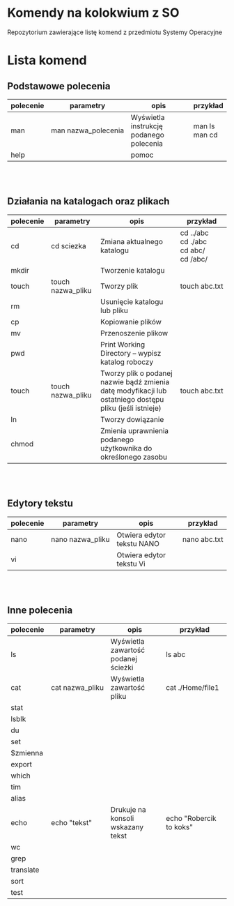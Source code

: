 # Komendy na kolokwium z SO
Repozytorium zawierające listę komend z przedmiotu Systemy Operacyjne

# Lista komend
## Podstawowe polecenia

| polecenie | parametry | opis | przykład|
|-----------|-----------|------|---------|
| man | man&nbsp;nazwa_polecenia | Wyświetla instrukcję podanego polecenia | man&nbsp;ls <br> man&nbsp;cd |
| help | | pomoc | |

<br><br>

## Działania na katalogach oraz plikach

| polecenie | parametry | opis | przykład|
|-----------|-----------|------|---------|
| cd | cd&nbsp;sciezka | Zmiana aktualnego katalogu | cd&nbsp;../abc <br> cd&nbsp;./abc <br> cd&nbsp;abc/ <br> cd&nbsp;/abc/|
| mkdir | | Tworzenie katalogu | | 
| touch | touch nazwa_pliku | Tworzy plik | touch&nbsp;abc.txt|
| rm | | Usunięcie katalogu lub pliku | |
| cp | | Kopiowanie plików | | 
| mv | | Przenoszenie plikow | |
| pwd | | Print Working Directory – wypisz katalog roboczy | |
| touch | touch nazwa_pliku | Tworzy plik o podanej nazwie bądź zmienia datę modyfikacji lub ostatniego dostępu pliku (jeśli istnieje) | touch&nbsp;abc.txt|
| ln | | Tworzy dowiązanie | |
| chmod | | Zmienia uprawnienia podanego użytkownika do określonego zasobu | |

<br><br>

## Edytory tekstu

| polecenie | parametry | opis | przykład|
|-----------|-----------|------|---------|
| nano | nano&nbsp;nazwa_pliku | Otwiera edytor tekstu NANO | nano&nbsp;abc.txt|
| vi | | Otwiera edytor tekstu Vi | |

<br><br>
## Inne polecenia

| polecenie | parametry | opis | przykład|
|-----------|-----------|------|---------|
| ls | | Wyświetla zawartość podanej ścieżki | ls&nbsp;abc|
| cat | cat&nbsp;nazwa_pliku | Wyświetla zawartość pliku | cat&nbsp;./Home/file1 | 
| stat | | | |
| lsblk | | | |
| du | | | | 
| set | | | | 
| $zmienna | | | | 
| export | | | | 
| which | | | | 
| tim | | | | 
| alias | | | | 
| echo | echo&nbsp;"tekst" | Drukuje na konsoli wskazany tekst| echo&nbsp;"Robercik to koks" | 
| wc | | | | 
| grep | | | | 
| translate | | | | 
| sort | | | | 
| test | | | | 

<br><br>
